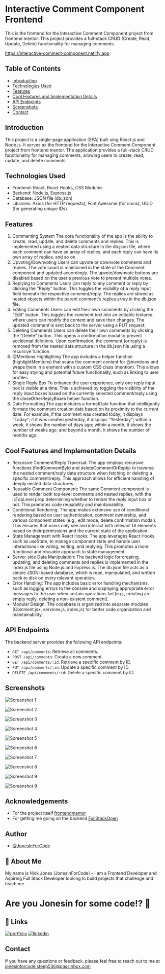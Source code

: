 # Interactive Comment Component Frontend

This is the frontend for the Interactive Comment Component project from frontend mentor. This project provides a full-stack CRUD (Create, Read, Update, Delete) functionality for managing comments.

https://interactive-comment-component.netlify.app

## Table of Contents

- [Introduction](#introduction)
- [Technologies Used](#technologies-used)
- [Features](#features)
- [Cool Features and Implementation Details](#cool-features-and-implementation-details)
- [API Endpoints](#api-endpoints)
- [Screenshots](#screenshots)
- [Contact](#contact)

## Introduction

This project is a single-page application (SPA) built uing React.js and Node.js. It serves as the frontend for the Interactive Comment Component project from frontend mentor. The application provides a full-stack CRUD functionality for managing comments, allowing users to create, read, update, and delete comments.

## Technologies Used

- Frontend: React, React Hooks, CSS Modules
- Backend: Node.js, Express.js
- Database: JSON file (db.json)
- Libraries: Axios (for HTTP requests), Font Awesome (for icons), UUID (for generating unique IDs)


## Features

1. Commenting System
The core functionality of the app is the ability to create, read, update, and delete comments and replies. This is implemented using a nested data structure in the db.json file, where each comment can have an array of replies, and each reply can have its own array of replies, and so on.
2. Upvoting/Downvoting
Users can upvote or downvote comments and replies. The vote count is maintained in the state of the Comment component and updated accordingly. The upvote/downvote buttons are disabled based on the user's previous vote to prevent multiple votes.
3. Replying to Comments
Users can reply to any comment or reply by clicking the "Reply" button. This toggles the visibility of a reply input field beneath the respective comment/reply. The replies are stored as nested objects within the parent comment's replies array in the db.json file.
4. Editing Comments
Users can edit their own comments by clicking the "Edit" button. This toggles the comment text into an editable textarea, where users can modify the content and save their changes. The updated comment is sent back to the server using a PUT request.
5. Deleting Comments
Users can delete their own comments by clicking the "Delete" button. This opens a confirmation modal to prevent accidental deletions. Upon confirmation, the comment (or reply) is removed from the nested data structure in the db.json file using a recursive function.
6. @Mentions Highlighting
The app includes a helper function (highlightMentions) that scans the comment content for @mentions and wraps them in a <span> element with a custom CSS class (mention). This allows for easy styling and potential future functionality, such as linking to user profiles.
7. Single Reply Box
To enhance the user experience, only one reply input box is visible at a time. This is achieved by toggling the visibility of the reply input boxes based on the currently selected comment/reply using the closeOtherReplyBoxes helper function.
8. Date Formatting
The app includes a formatDate function that intelligently formats the comment creation date based on its proximity to the current date. For example, if the comment was created today, it displays "Today"; if it was created yesterday, it displays "Yesterday"; within a week, it shows the number of days ago; within a month, it shows the number of weeks ago; and beyond a month, it shows the number of months ago.

## Cool Features and Implementation Details

- Recursive Comment/Reply Traversal: The app employs recursive functions (findCommentById and deleteCommentOrReply) to traverse the nested comment/reply data structure when fetching or deleting a specific comment/reply. This approach allows for efficient handling of deeply nested data structures.
- Reusable Comment Component: The same Comment component is used to render both top-level comments and nested replies, with the isTopLevel prop determining whether to render the reply input box or not. This promotes code reusability and maintainability.
- Conditional Rendering: The app makes extensive use of conditional rendering based on user authentication, comment ownership, and various component states (e.g., edit mode, delete confirmation modal). This ensures that users only see and interact with relevant UI elements based on their permissions and the current state of the application.
- State Management with React Hooks: The app leverages React Hooks, such as useState, to manage component state and handle user interactions like voting, editing, and replying. This promotes a more functional and reusable approach to state management.
- Server-side Data Manipulation: The backend logic for creating, updating, and deleting comments and replies is implemented in the index.js file using Node.js and Express.js. The db.json file acts as a simple JSON-based database, which is read, manipulated, and written back to disk on every relevant operation.
- Error Handling: The app includes basic error handling mechanisms, such as logging errors to the console and displaying appropriate error messages to the user when certain operations fail (e.g., creating an empty reply, deleting a non-existent comment).
- Modular Design: The codebase is organized into separate modules (Comment.jsx, services.js, index.js) for better code organization and maintainability.

## API Endpoints

The backend server provides the following API endpoints:

- `GET /api/comments`: Retrieve all comments.
- `POST /api/comments`: Create a new comment.
- `GET /api/comments/:id`: Retrieve a specific comment by ID.
- `PUT /api/comments/:id`: Update a specific comment by ID.
- `DELETE /api/comments/:id`: Delete a specific comment by ID.


## Screenshots

![Screenshot 1](screenshots/Capture.PNG)
  
 ![Screenshot 2](screenshots/Reply-to-Comment.gif)
  
 ![Screenshot 3](screenshots/chrome-capture-2024-5-2-1.gif)
  
 ![Screenshot 4](screenshots/chrome-capture-2024-5-2-2.png)
  
 ![Screenshot 5](screenshots/chrome-capture-2024-5-2-3.gif)
  
 ![Screenshot 6](screenshots/chrome-capture-2024-5-2-4.gif)
  
 ![Screenshot 7](screenshots/chrome-capture-2024-5-2-5.gif)
  
 ![Screenshot 8](screenshots/chrome-capture-2024-5-2.gif)
  
 ![Screenshot 9](screenshots/chrome-capture-2024-5-2.png)
  
 ![Screenshot 9](screenshots/reply-to-comment-2.gif)


## Acknowledgements

 - For the project itself [frontendmentor](https://www.frontendmentor.io/challenges/interactive-comments-section-iG1RugEG9)
 - For getting me going on the backend [FullStackOpen](https://fullstackopen.com/en)


## Author

- [@JonesInForCode](https://www.github.com/JonesInForCode)

## 🚀 About Me

My name is Nick Jones (JonesInForCode) - I am a Frontend Developer and Aspiring Full Stack Developer looking to build projects that challenge and teach me.

# Are you Jonesin for some code!? 👋

## 🔗 Links

[![portfolio](https://img.shields.io/badge/my_portfolio-000?style=for-the-badge&logo=ko-fi&logoColor=white)](https://www.jonesinforcode.dev)
[![linkedin](https://img.shields.io/badge/linkedin-0A66C2?style=for-the-badge&logo=linkedin&logoColor=white)](https://www.linkedin.com/in/nicolas-jones-0930b6177)

## Contact

If you have any questions or feedback, please feel free to reach out to me at jonesinforcode.steep536@passinbox.com
